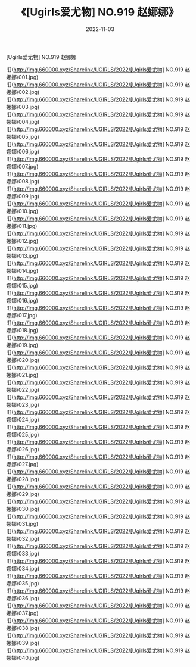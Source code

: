 ﻿---
layout: post
title:  《[Ugirls爱尤物] NO.919 赵娜娜》
date:   2022-11-03
img: http://img.660000.xyz/Sharelink/UGIRLS/2022/[Ugirls爱尤物] NO.919 赵娜娜/000.jpg
categories: [美女, 清纯, 唯美]
---

[Ugirls爱尤物] NO.919 赵娜娜

 ![](http://img.660000.xyz/Sharelink/UGIRLS/2022/[Ugirls爱尤物] NO.919 赵娜娜/001.jpg) <br>![](http://img.660000.xyz/Sharelink/UGIRLS/2022/[Ugirls爱尤物] NO.919 赵娜娜/002.jpg) <br>![](http://img.660000.xyz/Sharelink/UGIRLS/2022/[Ugirls爱尤物] NO.919 赵娜娜/003.jpg) <br>![](http://img.660000.xyz/Sharelink/UGIRLS/2022/[Ugirls爱尤物] NO.919 赵娜娜/004.jpg) <br>![](http://img.660000.xyz/Sharelink/UGIRLS/2022/[Ugirls爱尤物] NO.919 赵娜娜/005.jpg) <br>![](http://img.660000.xyz/Sharelink/UGIRLS/2022/[Ugirls爱尤物] NO.919 赵娜娜/006.jpg) <br>![](http://img.660000.xyz/Sharelink/UGIRLS/2022/[Ugirls爱尤物] NO.919 赵娜娜/007.jpg) <br>![](http://img.660000.xyz/Sharelink/UGIRLS/2022/[Ugirls爱尤物] NO.919 赵娜娜/008.jpg) <br>![](http://img.660000.xyz/Sharelink/UGIRLS/2022/[Ugirls爱尤物] NO.919 赵娜娜/009.jpg) <br>![](http://img.660000.xyz/Sharelink/UGIRLS/2022/[Ugirls爱尤物] NO.919 赵娜娜/010.jpg) <br>![](http://img.660000.xyz/Sharelink/UGIRLS/2022/[Ugirls爱尤物] NO.919 赵娜娜/011.jpg) <br>![](http://img.660000.xyz/Sharelink/UGIRLS/2022/[Ugirls爱尤物] NO.919 赵娜娜/012.jpg) <br>![](http://img.660000.xyz/Sharelink/UGIRLS/2022/[Ugirls爱尤物] NO.919 赵娜娜/013.jpg) <br>![](http://img.660000.xyz/Sharelink/UGIRLS/2022/[Ugirls爱尤物] NO.919 赵娜娜/014.jpg) <br>![](http://img.660000.xyz/Sharelink/UGIRLS/2022/[Ugirls爱尤物] NO.919 赵娜娜/015.jpg) <br>![](http://img.660000.xyz/Sharelink/UGIRLS/2022/[Ugirls爱尤物] NO.919 赵娜娜/016.jpg) <br>![](http://img.660000.xyz/Sharelink/UGIRLS/2022/[Ugirls爱尤物] NO.919 赵娜娜/017.jpg) <br>![](http://img.660000.xyz/Sharelink/UGIRLS/2022/[Ugirls爱尤物] NO.919 赵娜娜/018.jpg) <br>![](http://img.660000.xyz/Sharelink/UGIRLS/2022/[Ugirls爱尤物] NO.919 赵娜娜/019.jpg) <br>![](http://img.660000.xyz/Sharelink/UGIRLS/2022/[Ugirls爱尤物] NO.919 赵娜娜/020.jpg) <br>![](http://img.660000.xyz/Sharelink/UGIRLS/2022/[Ugirls爱尤物] NO.919 赵娜娜/021.jpg) <br>![](http://img.660000.xyz/Sharelink/UGIRLS/2022/[Ugirls爱尤物] NO.919 赵娜娜/022.jpg) <br>![](http://img.660000.xyz/Sharelink/UGIRLS/2022/[Ugirls爱尤物] NO.919 赵娜娜/023.jpg) <br>![](http://img.660000.xyz/Sharelink/UGIRLS/2022/[Ugirls爱尤物] NO.919 赵娜娜/024.jpg) <br>![](http://img.660000.xyz/Sharelink/UGIRLS/2022/[Ugirls爱尤物] NO.919 赵娜娜/025.jpg) <br>![](http://img.660000.xyz/Sharelink/UGIRLS/2022/[Ugirls爱尤物] NO.919 赵娜娜/026.jpg) <br>![](http://img.660000.xyz/Sharelink/UGIRLS/2022/[Ugirls爱尤物] NO.919 赵娜娜/027.jpg) <br>![](http://img.660000.xyz/Sharelink/UGIRLS/2022/[Ugirls爱尤物] NO.919 赵娜娜/028.jpg) <br>![](http://img.660000.xyz/Sharelink/UGIRLS/2022/[Ugirls爱尤物] NO.919 赵娜娜/029.jpg) <br>![](http://img.660000.xyz/Sharelink/UGIRLS/2022/[Ugirls爱尤物] NO.919 赵娜娜/030.jpg) <br>![](http://img.660000.xyz/Sharelink/UGIRLS/2022/[Ugirls爱尤物] NO.919 赵娜娜/031.jpg) <br>![](http://img.660000.xyz/Sharelink/UGIRLS/2022/[Ugirls爱尤物] NO.919 赵娜娜/032.jpg) <br>![](http://img.660000.xyz/Sharelink/UGIRLS/2022/[Ugirls爱尤物] NO.919 赵娜娜/033.jpg) <br>![](http://img.660000.xyz/Sharelink/UGIRLS/2022/[Ugirls爱尤物] NO.919 赵娜娜/034.jpg) <br>![](http://img.660000.xyz/Sharelink/UGIRLS/2022/[Ugirls爱尤物] NO.919 赵娜娜/035.jpg) <br>![](http://img.660000.xyz/Sharelink/UGIRLS/2022/[Ugirls爱尤物] NO.919 赵娜娜/036.jpg) <br>![](http://img.660000.xyz/Sharelink/UGIRLS/2022/[Ugirls爱尤物] NO.919 赵娜娜/037.jpg) <br>![](http://img.660000.xyz/Sharelink/UGIRLS/2022/[Ugirls爱尤物] NO.919 赵娜娜/038.jpg) <br>![](http://img.660000.xyz/Sharelink/UGIRLS/2022/[Ugirls爱尤物] NO.919 赵娜娜/039.jpg) <br>![](http://img.660000.xyz/Sharelink/UGIRLS/2022/[Ugirls爱尤物] NO.919 赵娜娜/040.jpg) <br>